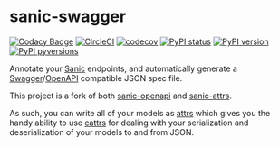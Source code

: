 # sanic-swagger

[![Codacy Badge](https://api.codacy.com/project/badge/Grade/8e7b064677ab4b6cbc2508b626bcba0a)](https://app.codacy.com/app/abatilo/sanic-swagger?utm_source=github.com&utm_medium=referral&utm_content=abatilo/sanic-swagger&utm_campaign=Badge_Grade_Settings)
[![CircleCI](https://circleci.com/gh/abatilo/sanic-swagger.svg?style=svg)](https://circleci.com/gh/abatilo/sanic-swagger)
[![codecov](https://codecov.io/gh/abatilo/sanic-swagger/branch/master/graph/badge.svg)](https://codecov.io/gh/abatilo/sanic-swagger)
[![PyPI status](https://img.shields.io/pypi/status/sanic-swagger.svg)](https://pypi.python.org/pypi/sanic-swagger/)
[![PyPI version](https://badge.fury.io/py/sanic-swagger.svg)](https://badge.fury.io/py/sanic-swagger)
[![PyPI pyversions](https://img.shields.io/pypi/pyversions/sanic-swagger.svg)](https://pypi.python.org/pypi/sanic-swagger/)

Annotate your [Sanic](https://github.com/channelcat/sanic) endpoints, and
automatically generate a
[Swagger](https://swagger.io/)/[OpenAPI](https://swagger.io/resources/open-api/)
compatible JSON spec file.

This project is a fork of both
[sanic-openapi](https://github.com/channelcat/sanic-openapi) and
[sanic-attrs](https://github.com/vltr/sanic-attrs).

As such, you can write all of your models as
[attrs](https://github.com/python-attrs/attrs) which gives you the handy
ability to use [cattrs](https://github.com/Tinche/cattrs) for dealing with your
serialization and deserialization of your models to and from JSON.
